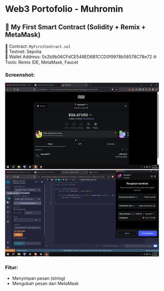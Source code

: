 # Web3 Portofolio - Muhromin

## 🔹 My First Smart Contract (Solidity + Remix + MetaMask)

📄 Contract: `MyFirstContract.sol`  
🧪 Testnet: Sepolia  
🔗 Wallet Address: 0x2b9b06CFdCE548ED6B1CCD0f9978b58578C78e72
🌐 Tools: Remix IDE, MetaMask, Faucet

### Screenshot:
![metamask](./01-my-first-contract/metamask.png)
![deploy](./01-my-first-contract//deploy.png)

### Fitur:
- Menyimpan pesan (string)
- Mengubah pesan dari MetaMask
